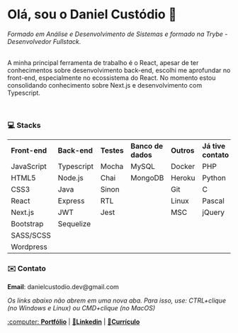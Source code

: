 <!DOCTYPE html>
<html lang="pt">
  <head>
    <meta name="viewport" content="width=device-width, initial-scale=1.0">
  </head>
  <body>
    <h1>Olá, sou o Daniel Custódio 👋</h1>
    <spam><i>Formado em Análise e Desenvolvimento de Sistemas e formado na Trybe - Desenvolvedor Fullstack.</i></spam>
    <br/><br/>
    <p>A minha principal ferramenta de trabalho é o React, apesar de ter conhecimentos sobre desenvolvimento back-end, escolhi me aprofundar no front-end, especialmente no ecossistema do React. No momento estou consolidando conhecimento sobre Next.js e desenvolvimento com Typescript.</p>
    </br>
    <h3>💻 Stacks</h3>
    <table align="center">
      <tr align="left">
        <th>Front-end</th>
        <th>Back-end</th>
        <th>Testes</th>
        <th>Banco de dados</th>
        <th>Outros</th>
        <th>Já tive contato</th>
      </tr>
      <tr>
        <td>JavaScript</td>
        <td>Typescript</td>
        <td>Mocha</td>
        <td>MySQL</td>
        <td>Docker</td>
        <td>PHP</td>
      </tr>
      <tr>
        <td>HTML5</td>
        <td>Node.js</td>
        <td>Chai</td>
        <td>MongoDB</td>
        <td>Heroku</td>
        <td>Python</td>
      </tr>
      <tr>
        <td>CSS3</td>
        <td>Java</td>
        <td>Sinon</td>
        <td></td>
        <td>Git</td>
        <td>C</td>
      </tr>
      <tr>
        <td>React</td>
        <td>Express</td>
        <td>RTL</td>
        <td></td>
        <td>Linux</td>
        <td>Pascal</td>
      </tr>
      <tr>
        <td>Next.js</td>
        <td>JWT</td>
        <td>Jest</td>
        <td></td>
        <td>MSC</td>
        <td>jQuery</td>
      </tr>
      <tr>
        <td>Bootstrap</td>
        <td>Sequelize</td>
        <td></td>
        <td></td>
        <td></td>
        <td></td>
      </tr>
      <tr>
        <td>SASS/SCSS</td>
        <td></td>
        <td></td>
        <td></td>
        <td></td>
        <td></td>
      </tr>
      <tr>
        <td>Wordpress</td>
        <td></td>
        <td></td>
        <td></td>
        <td></td>
        <td></td>
      </tr>
    </table>
  </body>
  <h3>✉️ Contato</h3>
  <p><b>Email</b>: danielcustodio.dev@gmail.com</p>
   <p><i>Os links abaixo não abrem em uma nova aba. Para isso, use: CTRL+clique (no Windows e Linux) ou CMD+clique (no MacOS)</i></p>
     <a href="https://portfolio-daniel-custodio.vercel.app/" target="_blank">:computer: <b>Portfólio</b></a> |
  <a href="[https://www.linkedin.com/in/danielsilvacustodio/](https://www.linkedin.com/in/danielscustodio/)" target="_blank">🤝<b>Linkedin</b></a> |
  <a href="https://docs.google.com/document/d/1DGOWRUb9YdRJEIQXsLCIVx1M3Aq2w8ZNgsHrSMTIVWA/edit?usp=sharing" target="_blank">📄<b>Currículo</b></i></a>
</html>
